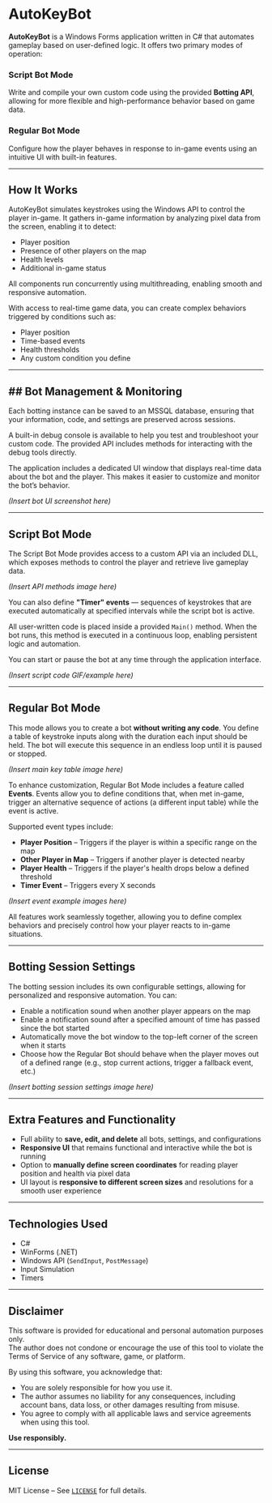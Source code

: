 # AutoKeyBot

**AutoKeyBot** is a Windows Forms application written in C# that automates gameplay based on user-defined logic. It offers two primary modes of operation:

### Script Bot Mode
Write and compile your own custom code using the provided **Botting API**, allowing for more flexible and high-performance behavior based on game data.

### Regular Bot Mode
Configure how the player behaves in response to in-game events using an intuitive UI with built-in features.

---

## How It Works

AutoKeyBot simulates keystrokes using the Windows API to control the player in-game. It gathers in-game information by analyzing pixel data from the screen, enabling it to detect:

- Player position  
- Presence of other players on the map  
- Health levels  
- Additional in-game status

All components run concurrently using multithreading, enabling smooth and responsive automation.

With access to real-time game data, you can create complex behaviors triggered by conditions such as:

- Player position  
- Time-based events  
- Health thresholds  
- Any custom condition you define

---

## ## Bot Management & Monitoring

Each botting instance can be saved to an MSSQL database, ensuring that your information, code, and settings are preserved across sessions.

A built-in debug console is available to help you test and troubleshoot your custom code. The provided API includes methods for interacting with the debug tools directly.

The application includes a dedicated UI window that displays real-time data about the bot and the player. This makes it easier to customize and monitor the bot’s behavior.

*(Insert bot UI screenshot here)*

---

## Script Bot Mode

The Script Bot Mode provides access to a custom API via an included DLL, which exposes methods to control the player and retrieve live gameplay data.

*(Insert API methods image here)*

You can also define **"Timer" events** — sequences of keystrokes that are executed automatically at specified intervals while the script bot is active.

All user-written code is placed inside a provided `Main()` method. When the bot runs, this method is executed in a continuous loop, enabling persistent logic and automation.

You can start or pause the bot at any time through the application interface.

*(Insert script code GIF/example here)*

---

## Regular Bot Mode

This mode allows you to create a bot **without writing any code**. You define a table of keystroke inputs along with the duration each input should be held. The bot will execute this sequence in an endless loop until it is paused or stopped.

*(Insert main key table image here)*

To enhance customization, Regular Bot Mode includes a feature called **Events**. Events allow you to define conditions that, when met in-game, trigger an alternative sequence of actions (a different input table) while the event is active.

Supported event types include:

- **Player Position** – Triggers if the player is within a specific range on the map
- **Other Player in Map** – Triggers if another player is detected nearby
- **Player Health** – Triggers if the player's health drops below a defined threshold
- **Timer Event** – Triggers every X seconds

*(Insert event example images here)*

All features work seamlessly together, allowing you to define complex behaviors and precisely control how your player reacts to in-game situations.

---

## Botting Session Settings

The botting session includes its own configurable settings, allowing for personalized and responsive automation. You can:

- Enable a notification sound when another player appears on the map
- Enable a notification sound after a specified amount of time has passed since the bot started
- Automatically move the bot window to the top-left corner of the screen when it starts
- Choose how the Regular Bot should behave when the player moves out of a defined range (e.g., stop current actions, trigger a fallback event, etc.)

*(Insert botting session settings image here)*

---

## Extra Features and Functionality

- Full ability to **save, edit, and delete** all bots, settings, and configurations
- **Responsive UI** that remains functional and interactive while the bot is running
- Option to **manually define screen coordinates** for reading player position and health via pixel data
- UI layout is **responsive to different screen sizes** and resolutions for a smooth user experience

---

## Technologies Used
- C#
- WinForms (.NET)
- Windows API (`SendInput`, `PostMessage`)
- Input Simulation
- Timers

---

## Disclaimer

This software is provided for educational and personal automation purposes only.  
The author does not condone or encourage the use of this tool to violate the Terms of Service of any software, game, or platform.

By using this software, you acknowledge that:
- You are solely responsible for how you use it.
- The author assumes no liability for any consequences, including account bans, data loss, or other damages resulting from misuse.
- You agree to comply with all applicable laws and service agreements when using this tool.

**Use responsibly.**

---

## License

MIT License – See [`LICENSE`](LICENSE) for full details.

